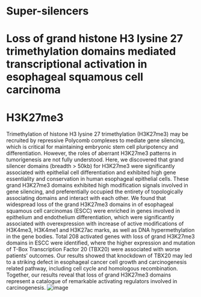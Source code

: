 # Super-silencers
Loss of grand histone H3 lysine 27 trimethylation domains mediated transcriptional activation in esophageal squamous cell carcinoma
=======
# H3K27me3
Trimethylation of histone H3 lysine 27 trimethylation (H3K27me3) may be recruited by repressive Polycomb complexes to mediate gene silencing, which is critical for maintaining embryonic stem cell pluripotency and differentiation. However, the roles of aberrant H3K27me3 patterns in tumorigenesis are not fully understood. Here, we discovered that grand silencer domains (breadth > 50kb) for H3K27me3 were significantly associated with epithelial cell differentiation and exhibited high gene essentiality and conservation in human esophageal epithelial cells. These grand H3K27me3 domains exhibited high modification signals involved in gene silencing, and preferentially occupied the entirety of topologically associating domains and interact with each other. We found that widespread loss of the grand H3K27me3 domains in of esophageal squamous cell carcinomas (ESCC) were enriched in genes involved in epithelium and endothelium differentiation, which were significantly associated with overexpression with increase of active modifications of H3K4me3, H3K4me1 and H3K27ac marks, as well as DNA hypermethylation in the gene bodies. Total 208 activated genes with loss of grand H3K27me3 domains in ESCC were identified, where the higher expression and mutation of T-Box Transcription Factor 20 (TBX20) were associated with worse patients’ outcomes. Our results showed that knockdown of TBX20 may led to a striking defect in esophageal cancer cell growth and carcinogenesis related pathway, including cell cycle and homologous recombination. Together, our results reveal that loss of grand H3K27me3 domains represent a catalogue of remarkable activating regulators involved in carcinogenesis.
![image](https://github.com/user-attachments/assets/866892fd-d2fe-4be6-ba2b-c5a87789b3c8)

